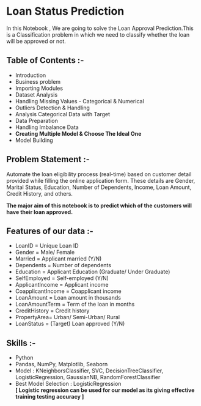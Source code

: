 # Loan Status Prediction
In this Notebook , We are going to solve the Loan Approval Prediction.This is a Classification problem in which we need to classify whether the loan will be approved or not.

<b><h2>Table of Contents :- </h2></b>

<ul><li>Introduction</li>
<li>Business problem</li>
<li>Importing Modules</li>
<li>Dataset Analysis</li>
<li>Handling Missing Values - Categorical & Numerical</li>
<li>Outliers Detection & Handling</li>
<li>Analysis Categorical Data with Target</li>
<li>Data Preparation</li>
<li>Handling Imbalance Data</li>
<li><b>Creating Multiple Model & Choose The Ideal One</b></li>
<li>Model Building</li></ul>

<b><h2>Problem Statement :- </h2></b>

Automate the loan eligibility process (real-time) based on customer detail provided while filling the online application form. These details are Gender, Marital Status, Education, Number of Dependents, Income, Loan Amount, Credit History, and others.
 
<b>The major aim of this notebook is to predict which of the customers will have their loan approved.</b>

<b><h2>Features of our data :- </h2></b>

<ul><li>LoanID = Unique Loan ID
<li>Gender = Male/ Female</li>
<li>Married = Applicant married (Y/N)</li>
<li>Dependents = Number of dependents</li>
<li>Education = Applicant Education (Graduate/ Under Graduate)</li>
<li>SelfEmployed = Self-employed (Y/N)</li>
<li>ApplicantIncome = Applicant income</li>
<li>CoapplicantIncome = Coapplicant income</li>
<li>LoanAmount = Loan amount in thousands</li>
<li>LoanAmountTerm = Term of the loan in months</li>
<li>CreditHistory = Credit history</li>
<li>PropertyArea= Urban/ Semi-Urban/ Rural</li>
<li>LoanStatus = (Target) Loan approved (Y/N)</li></ul>

<b><h2>Skills :- </h2></b>
<ul><li>Python</li>
<li>Pandas, NumPy, Matplotlib, Seaborn</li>
<li>Model : KNeighborsClassifier, SVC, DecisionTreeClassifier, LogisticRegression, GaussianNB, RandomForestClassifier</li>
<li> Best Model Selection : LogisticRegression</li>
 <b>[ Logistic regression can be used for our model as its giving effective training testing accuracy ]</b></ul>
